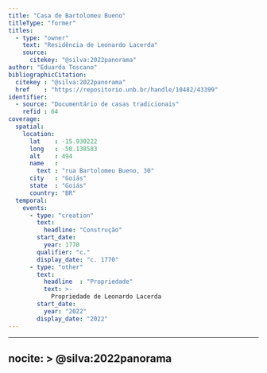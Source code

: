 ```yaml
---
title: "Casa de Bartolomeu Bueno"
titleType: "former"
titles:
  - type: "owner"
    text: "Residência de Leonardo Lacerda"
    source:
      citekey: "@silva:2022panorama"
author: "Eduarda Toscano"
bibliographicCitation:
  citekey : "@silva:2022panorama"
  href    : "https://repositorio.unb.br/handle/10482/43399"
identifier:
  - source: "Documentário de casas tradicionais"
    refid : 64
coverage:
  spatial:
    location:
      lat    : -15.930222
      long   : -50.138583
      alt    : 494
      name   :
        text : "rua Bartolomeu Bueno, 30"
      city   : "Goiás"
      state  : "Goiás"
      country: "BR"
  temporal:
    events:
      - type: "creation"
        text:
          headline: "Construção"
        start_date:
          year: 1770
        qualifier: "c."
        display_date: "c. 1770"
      - type: "other"
        text:
          headline  : "Propriedade"
          text: >-
            Propriedade de Leonardo Lacerda
        start_date:
          year: "2022"
        display_date: "2022"
---
```


---
nocite: >
  @silva:2022panorama
---

